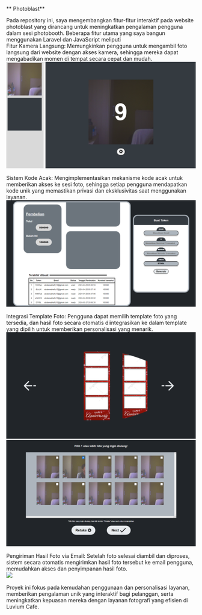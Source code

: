 ** Photoblast**

Pada repository ini, saya mengembangkan fitur-fitur interaktif pada website photoblast yang dirancang untuk meningkatkan pengalaman pengguna dalam sesi photobooth. Beberapa fitur utama yang saya bangun menggunakan Laravel dan JavaScript meliputi
<br />
Fitur Kamera Langsung: Memungkinkan pengguna untuk mengambil foto langsung dari website dengan akses kamera, sehingga mereka dapat mengabadikan momen di tempat secara cepat dan mudah. <br />
<img src="https://github.com/Notevenmore/Photoblast/blob/main/Photoblast%20Image/6.png" /> <br />

Sistem Kode Acak: Mengimplementasikan mekanisme kode acak untuk memberikan akses ke sesi foto, sehingga setiap pengguna mendapatkan kode unik yang memastikan privasi dan eksklusivitas saat menggunakan layanan.<br />
<img src="https://github.com/Notevenmore/Photoblast/blob/main/Photoblast%20Image/8.png" /> <br />

Integrasi Template Foto: Pengguna dapat memilih template foto yang tersedia, dan hasil foto secara otomatis diintegrasikan ke dalam template yang dipilih untuk memberikan personalisasi yang menarik.<br />
<img src="https://github.com/Notevenmore/Photoblast/blob/main/Photoblast%20Image/9.png" /> <br />
<img src="https://github.com/Notevenmore/Photoblast/blob/main/Photoblast%20Image/7.png" /> <br />

Pengiriman Hasil Foto via Email: Setelah foto selesai diambil dan diproses, sistem secara otomatis mengirimkan hasil foto tersebut ke email pengguna, memudahkan akses dan penyimpanan hasil foto. <br />
<img src="https://github.com/user-attachments/assets/694fb1ba-2184-425f-836f-77ed49f427e6" /> <br />

Proyek ini fokus pada kemudahan penggunaan dan personalisasi layanan, memberikan pengalaman unik yang interaktif bagi pelanggan, serta meningkatkan kepuasan mereka dengan layanan fotografi yang efisien di Luvium Cafe.
 
 
